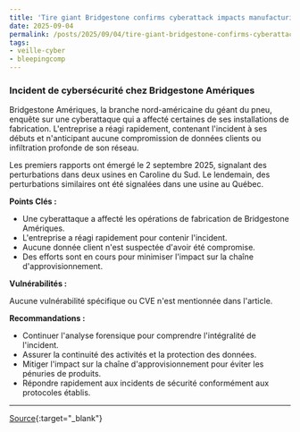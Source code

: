 ```yaml
---
title: 'Tire giant Bridgestone confirms cyberattack impacts manufacturing'
date: 2025-09-04
permalink: /posts/2025/09/04/tire-giant-bridgestone-confirms-cyberattack-impacts-manufacturing/
tags:
- veille-cyber
- bleepingcomp
---
```

### Incident de cybersécurité chez Bridgestone Amériques

Bridgestone Amériques, la branche nord-américaine du géant du pneu, enquête sur une cyberattaque qui a affecté certaines de ses installations de fabrication. L'entreprise a réagi rapidement, contenant l'incident à ses débuts et n'anticipant aucune compromission de données clients ou infiltration profonde de son réseau.

Les premiers rapports ont émergé le 2 septembre 2025, signalant des perturbations dans deux usines en Caroline du Sud. Le lendemain, des perturbations similaires ont été signalées dans une usine au Québec.

**Points Clés :**

*   Une cyberattaque a affecté les opérations de fabrication de Bridgestone Amériques.
*   L'entreprise a réagi rapidement pour contenir l'incident.
*   Aucune donnée client n'est suspectée d'avoir été compromise.
*   Des efforts sont en cours pour minimiser l'impact sur la chaîne d'approvisionnement.

**Vulnérabilités :**

Aucune vulnérabilité spécifique ou CVE n'est mentionnée dans l'article.

**Recommandations :**

*   Continuer l'analyse forensique pour comprendre l'intégralité de l'incident.
*   Assurer la continuité des activités et la protection des données.
*   Mitiger l'impact sur la chaîne d'approvisionnement pour éviter les pénuries de produits.
*   Répondre rapidement aux incidents de sécurité conformément aux protocoles établis.

---
[Source](https://www.bleepingcomputer.com/news/security/tire-giant-bridgestone-confirms-cyberattack-impacts-manufacturing/){:target="_blank"}
